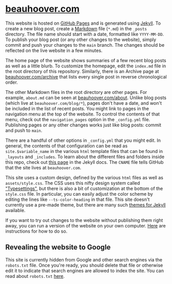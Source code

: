 # [beauhoover.com](https://beauhoover.com)

This website is hosted on [GitHub Pages](https://docs.github.com/en/pages) and is generated using [Jekyll](https://jekyllrb.com/docs/).  To create a new blog post, create a [Markdown](https://docs.github.com/en/get-started/writing-on-github/getting-started-with-writing-and-formatting-on-github/basic-writing-and-formatting-syntax) file (`*.md`) in the `_posts` directory.  The file name should start with a date, formatted like `YYYY-MM-DD`.  To publish your blog post (or any other changes to the website), simply commit and push your changes to the `main` branch.  The changes should be reflected on the live website in a few minutes.

The home page of the website shows summaries of a few recent blog posts as well as a little blurb.  To customize the homepage, edit the `index.md` file in the root directory of this repository.  Similarly, there is an Archive page at [beauhoover.com/archive](https://beauhoover.com/archive) that lists every single post in reverse chronological order.

The other Markdown files in the root directory are other pages.  For example, `about.md` can be seen at [beauhoover.com/about](https://beauhoover.com/about).  Unlike blog posts (which live at `beauhoover.com/blog/*`), pages don't have a date, and won't be included in the list of recent posts.  You might link to pages in the navigation menu at the top of the website.  To control the contents of that menu, check out the `navigation_pages` option in the `_config.yml` file.  Publishing pages or any other changes works just like blog posts: commit and push to `main`.

There are a handful of other options in `_config.yml` that you might edit.  In general, the contents of that configuration can be read as `site.$variable_name` in the various `html` template files that can be found in `_layouts` and `_includes`.  To learn about the different files and folders inside this repo, check out [this page](https://jekyllrb.com/docs/structure/) in the Jekyll docs.  The `CNAME` file tells GitHub that the site lives at `beauhoover.com`.

This site uses a custom design, defined by the various `html` files as well as `assets/style.css`.  The CSS uses this nifty design system called ["Typesettings"](http://mikemai.net/typesettings/), but there is also a bit of customization at the bottom of the `style.css` file.  In particular, you can easily adjust the color scheme by editing the lines like `--ts-color-heading` in that file.  This site doesn't currently use a pre-made theme, but there are many such [themes for Jekyll](https://jekyllrb.com/resources/) available.

If you want to try out changes to the website without publishing them right away, you can run a version of the website on your own computer.  [Here](https://docs.github.com/en/pages/setting-up-a-github-pages-site-with-jekyll/testing-your-github-pages-site-locally-with-jekyll) are instructions for how to do so.

## Revealing the website to Google

This site is currently hidden from Google and other search engines via the `robots.txt` file.  Once you're ready, you should delete that file or otherwise edit it to indicate that search engines are allowed to index the site.  You can read about `robots.txt` [here](https://www.robotstxt.org/robotstxt.html).
